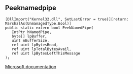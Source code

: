 ## Peeknamedpipe

```
[DllImport("Kernel32.dll", SetLastError = true)][return: MarshalAs(UnmanagedType.Bool)]
public static extern bool PeekNamedPipe(
   IntPtr hNamedPipe,
   byte[] lpBuffer,
   uint nBufferSize,
   ref uint lpBytesRead,
   ref uint lpTotalBytesAvail,
   ref uint lpBytesLeftThisMessage
);
```

[Microsoft documentation](https://docs.microsoft.com/en-us/windows/win32/api/namedpipeapi/nf-namedpipeapi-peeknamedpipe)

